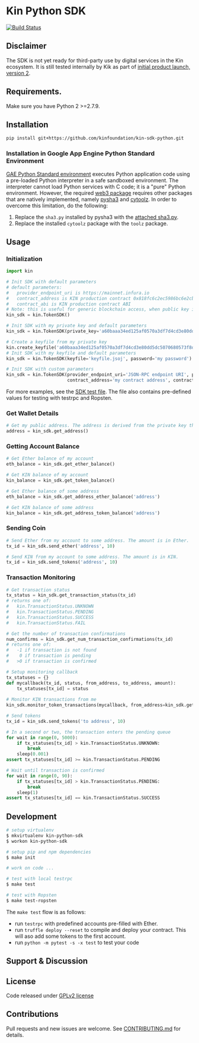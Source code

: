 
# Kin Python SDK 
[![Build Status](https://travis-ci.com/kinfoundation/kin-sdk-python.svg?token=f7PF9BYUzqkMQU5JpUvN)](https://travis-ci.com/kinfoundation/kin-sdk-python)

## Disclaimer

The SDK is not yet ready for third-party use by digital services in the Kin ecosystem.
It is still tested internally by Kik as part of [initial product launch, version 2](https://medium.com/kinfoundation/context-around-iplv2-4b4ec3734417).

## Requirements.

Make sure you have Python 2 >=2.7.9.

## Installation 

```sh
pip install git+https://github.com/kinfoundation/kin-sdk-python.git
```

### Installation in Google App Engine Python Standard Environment
[GAE Python Standard environment](https://cloud.google.com/appengine/docs/standard/) executes Python 
application code using a pre-loaded Python interpreter in a safe sandboxed environment. The interpreter cannot 
load Python services with C code; it is a "pure" Python environment. However, the required
[web3 package](https://pypi.python.org/pypi/web3/) requires other packages that are natively implemented, namely
[pysha3](https://pypi.python.org/pypi/pysha3) and [cytoolz](https://pypi.python.org/pypi/cytoolz).
In order to overcome this limitation, do the following:
1. Replace the `sha3.py` installed by pysha3 with the [attached sha3.py](sha3.py.alt).
2. Replace the installed `cytoolz` package with the `toolz` package.


## Usage

### Initialization
```python
import kin

# Init SDK with default parameters
# default parameters:
#   provider_endpoint_uri is https://mainnet.infura.io
#   contract_address is KIN production contract 0x818fc6c2ec5986bc6e2cbf00939d90556ab12ce5
#   contract_abi is KIN production contract ABI
# Note: this is useful for generic blockchain access, when public key is not needed.
kin_sdk = kin.TokenSDK()

# Init SDK with my private key and default parameters
kin_sdk = kin.TokenSDK(private_key='a60baaa34ed125af0570a3df7d4cd3e80dd5dc5070680573f8de0ecfc1957575')

# Create a keyfile from my private key
kin.create_keyfile('a60baaa34ed125af0570a3df7d4cd3e80dd5dc5070680573f8de0ecfc1957575', 'my password', 'keyfile.json')
# Init SDK with my keyfile and default parameters
kin_sdk = kin.TokenSDK(keyfile='keyfile.jsoj', password='my password')

# Init SDK with custom parameters
kin_sdk = kin.TokenSDK(provider_endpoint_uri='JSON-RPC endpoint URI', private_key='my private key',
                       contract_address='my contract address', contract_abi='abi of my contract as json')
````
For more examples, see the [SDK test file](test/test_sdk.py). The file also contains pre-defined values for testing
with testrpc and Ropsten.


### Get Wallet Details
```python
# Get my public address. The address is derived from the private key the SDK was inited with.
address = kin_sdk.get_address()
```

### Getting Account Balance
```python
# Get Ether balance of my account
eth_balance = kin_sdk.get_ether_balance()

# Get KIN balance of my account
kin_balance = kin_sdk.get_token_balance()

# Get Ether balance of some address
eth_balance = kin_sdk.get_address_ether_balance('address')

# Get KIN balance of some address
kin_balance = kin_sdk.get_address_token_balance('address')
```

### Sending Coin
```python
# Send Ether from my account to some address. The amount is in Ether.
tx_id = kin_sdk.send_ether('address', 10)

# Send KIN from my account to some address. The amount is in KIN.
tx_id = kin_sdk.send_tokens('address', 10)
```

### Transaction Monitoring
```python
# Get transaction status
tx_status = kin_sdk.get_transaction_status(tx_id)
# returns one of:
#   kin.TransactionStatus.UNKNOWN
#   kin.TransactionStatus.PENDING
#   kin.TransactionStatus.SUCCESS
#   kin.TransactionStatus.FAIL

# Get the number of transaction confirmations
num_confirms = kin_sdk.get_num_transaction_confirmations(tx_id)
# returns one of:
#   -1 if transaction is not found
#    0 if transaction is pending
#   >0 if transaction is confirmed

# Setup monitoring callback
tx_statuses = {}
def mycallback(tx_id, status, from_address, to_address, amount):
    tx_statuses[tx_id] = status
  
# Monitor KIN transactions from me 
kin_sdk.monitor_token_transactions(mycallback, from_address=kin_sdk.get_address())

# Send tokens
tx_id = kin_sdk.send_tokens('to address', 10)

# In a second or two, the transaction enters the pending queue
for wait in range(0, 5000):
    if tx_statuses[tx_id] > kin.TransactionStatus.UNKNOWN:
        break
    sleep(0.001)
assert tx_statuses[tx_id] >= kin.TransactionStatus.PENDING

# Wait until transaction is confirmed 
for wait in range(0, 90):
    if tx_statuses[tx_id] > kin.TransactionStatus.PENDING:
        break
    sleep(1)
assert tx_statuses[tx_id] == kin.TransactionStatus.SUCCESS
```

## Development

```bash
# setup virtualenv
$ mkvirtualenv kin-python-sdk
$ workon kin-python-sdk

# setup pip and npm dependencies
$ make init

# work on code ...

# test with local testrpc
$ make test

# test with Ropsten
$ make test-ropsten
```

The `make test` flow is as follows:
- run `testrpc` with predefined accounts pre-filled with Ether.
- run `truffle deploy --reset` to compile and deploy your contract. This will aso add some tokens to the first account.
- run `python -m pytest -s -x test` to test your code

## Support & Discussion

## License
Code released under [GPLv2 license](LICENSE)

## Contributions 
 Pull requests and new issues are welcome. See [CONTRIBUTING.md](CONTRIBUTING.md) for details. 
